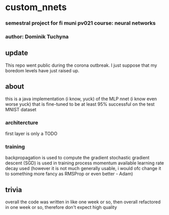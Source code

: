 # custom_nnets
### semestral project for fi muni pv021 course: neural networks
### author: Dominik Tuchyna

## update
This repo went public during the corona outbreak. I just suppose that my boredom levels have just raised up.

## about
this is a java implementation (i know, yuck) of the MLP nnet (i know even worse yuck) that is fine-tuned to be at least 95% successful on the test MNIST dataset

### architercture
first layer is only a TODO

### training
backpropagation is used to compute the gradient
stochastic gradient descent (SGD) is used in training process
momentum available
learning rate decay used (however it is not much generally usable, i would ofc change it to something more fancy as RMSProp or even better - Adam)



## trivia
overall the code was written in like one week or so, then overall refactored in one week or so, therefore don't expect high quality

